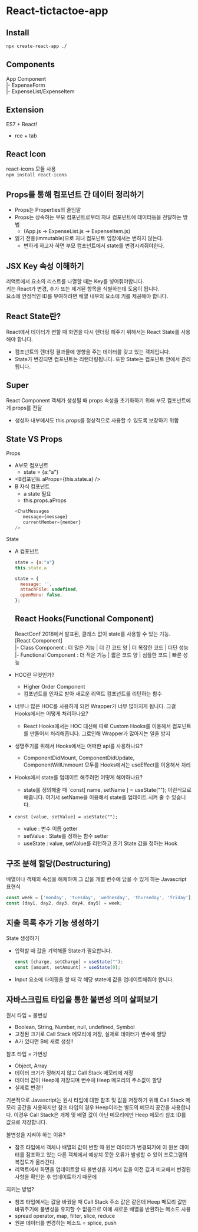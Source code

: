 # React-tictactoe-app

## Install
```bash
npx create-react-app ./
```

## Components

App Component  
|- ExpenseForm  
|- ExpenseList/ExpenseItem  

## Extension

ES7 + React!
- rce + tab

## React Icon

react-icons 모듈 사용  
`npm install react-icons`

## Props를 통해 컴포넌트 간 데이터 정리하기

- Props는 Properties의 줄임말
- Props는 상속하는 부모 컴포넌트로부터 자녀 컴포넌트에 데이터등을 전달하는 방법
  - (App.js -> ExpenseList.js -> ExpenseItem.js)
- 읽기 전용(immutable)으로 자녀 컴포넌트 입장에서는 변하지 않는다.
  - 변하게 하고자 하면 부모 컴포넌트에서 state를 변경시켜줘야한다.

## JSX Key 속성 이해하기

리액트에서 요소의 리스트를 나열할 때는 Key를 넣어줘야합니다.  
키는 React가 변경, 추가 또는 제거된 항목을 식별하는데 도움이 됩니다.  
요소에 안정적인 ID를 부여하려면 배열 내부의 요소에 키를 제공해야 합니다.  

## React State란?

React에서 데이터가 변할 때 화면을 다시 렌더링 해주기 위해서는 React State를 사용해야 합니다.
- 컴포넌트의 렌더링 결과물에 영향을 주는 데이터를 갖고 있는 객체입니다.
- State가 변경되면 컴포넌트는 리랜더링됩니다. 또한 State는 컴포넌트 안에서 관리됩니다.

## Super

React Component 객체가 생성될 때 props 속성을 초기화하기 위해 부모 컴포넌트에게 props를 전달
- 생성자 내부에서도 this.props를 정상적으로 사용할 수 있도록 보장하기 위함

## State VS Props

Props
- A부모 컴포넌트
  - state = {a:"a"}
- <B컴포넌트 aProps={this.state.a} />
 - B 자식 컴포넌트
   - a state 필요
   - this.props.aProps
   ```js
   <ChatMessages
      message={message}
      currentMember={member}
   />
   ```  
State 
- A 컴포넌트
  ```js
  state = {a:"a"}
  this.state.a
  ```
  ```js
  state = {
    message: '',
    attachFile: undefined,
    openMenu: false,
  };
  ```

  ## React Hooks(Functional Component)

  ReactConf 2018에서 발표된, 클래스 없이 state를 사용할 수 있는 기능.  
  [React Component]  
  |- Class Component : 더 많은 기능 | 더 긴 코드 양 | 더 복잡한 코드 | 더딘 성능  
  |- Functional Component : 더 적은 기능 | 짧은 코드 양 | 심플한 코드 | 빠른 성능

- HOC란 무엇인가?
  - Higher Order Component
  - 컴포넌트를 인자로 받아 새로운 리액트 컴포넌트를 리턴하는 함수
- 너무나 많은 HOC를 사용하게 되면 Wrapper가 너무 많아지게 됩니다. 그걸 Hooks에서는 어떻게 처리하나요?
  - React Hooks에서는 HOC 대신에 따로 Custom Hooks를 이용해서 컴포넌트를 만들어서 처리해줍니다. 그로인해 Wrapper가 많아지는 일을 방지
- 생명주기를 위해서 Hooks에서는 어떠한 api를 사용하나요?
  - ComponentDidMount, ComponentDidUpdate, ComponentWillUnmount 모두를 Hooks에서는 useEffect를 이용해서 처리
- Hooks에서 state를 업데이트 해주려면 어떻게 해야하나요?
  - state를 정의해줄 때 `const[ name, setName ] = useState(""); 이런식으로 해줍니다. 여기서 setName을 이용해서 state를 업데이트 시켜 줄 수 있습니다.
- `const [value, setValue] = useState("");`
  - value : 변수 이름 getter
  - setValue : State를 정하는 함수 setter
  - useState : value, setValue를 리턴하고 초기 State 값을 정하는 Hook

## 구조 분해 할당(Destructuring)

배열이나 객체의 속성을 해체하여 그 값을 개별 변수에 담을 수 있게 하는 Javascript 표현식

```js
const week = ['monday', 'tuesday', 'wednesday', 'thurseday', 'friday'];
const [day1, day2, day3, day4, day5] = week;
```

## 지출 목록 추가 기능 생성하기

State 생성하기

- 입력할 때 값을 기억해줄 State가 필요합니다.
  ```js
  const [charge, setCharge] = useState("");
  const [amount, setAmount] = useState(0);
  ```
- Input 요소에 타이핑을 할 때 각 해당 state에 값을 업데이트해줘야 합니다.

## 자바스크립트 타입을 통한 불변성 의미 살펴보기

원시 타입 = 불변성
- Boolean, String, Number, null, undefined, Symbol
- 고정된 크기로 Call Stack 메모리에 저장, 실제로 데이터가 변수에 할당
- A가 있다면 B에 새로 생성!!

참조 타입 = 가변성
- Object, Array
- 데이터 크기가 정해지지 않고 Call Stack 메모리에 저장
- 데이터 값이 Heep에 저장되며 변수에 Heep 메모리의 주소값이 할당
- 실제로 변경!!

기본적으로 Javascript는 원시 타입에 대한 참조 및 값을 저장하기 위해 Call Stack 메모리 공간을 사용하지만 참조 타입의 경우 Heep이라는 별도의 메모리 공간을 사용합니다. 이경우 Call Stack은 개체 및 배열 값이 아닌 메모리에만 Heep 메모리 참조 ID를 값으로 저장합니다.

불변성을 지켜야 하는 이유?
- 참조 타입에서 객체나 배열의 값이 변할 때 원본 데이터가 변경되기에 이 원본 데이터를 잠조하고 있는 다른 객체에서 예상치 못한 오류가 발생할 수 있어 프로그램의 복잡도가 올라간다.
- 리액트에서 화면을 업데이트할 때 불변성을 지켜서 값을 이전 값과 비교해서 변경된 사항을 확인한 후 업데이트하기 때문에

지키는 방법?
- 참조 타입에서는 값을 바꿨을 때 Call Stack 주소 값은 같은데 Heep 메모리 값만 바꿔주기에 불변성을 유지할 수 없음으로 아예 새로운 배열을 반환하는 메소드 사용
- spread operator, map, filter, slice, reduce
- 원본 데이터를 변경하는 메소드 = splice, push
